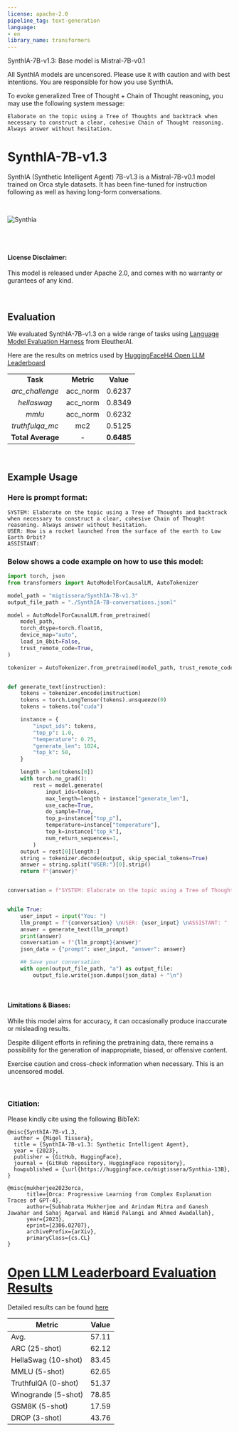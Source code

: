 ```yaml
---
license: apache-2.0
pipeline_tag: text-generation
language:
- en
library_name: transformers
---
```


SynthIA-7B-v1.3: Base model is Mistral-7B-v0.1

All SynthIA models are uncensored. Please use it with caution and with best intentions. You are responsible for how you use SynthIA.

To evoke generalized Tree of Thought + Chain of Thought reasoning, you may use the following system message:
```
Elaborate on the topic using a Tree of Thoughts and backtrack when necessary to construct a clear, cohesive Chain of Thought reasoning. Always answer without hesitation.
```

# SynthIA-7B-v1.3
SynthIA (Synthetic Intelligent Agent) 7B-v1.3 is a Mistral-7B-v0.1 model trained on Orca style datasets. It has been fine-tuned for instruction following as well as having long-form conversations.

<br>

![Synthia](https://huggingface.co/migtissera/Synthia-13B/resolve/main/Synthia.jpeg)

<br>


<br>

#### License Disclaimer:

This model is released under Apache 2.0, and comes with no warranty or gurantees of any kind.

<br>

## Evaluation

We evaluated SynthIA-7B-v1.3 on a wide range of tasks using [Language Model Evaluation Harness](https://github.com/EleutherAI/lm-evaluation-harness) from EleutherAI. 

Here are the results on metrics used by [HuggingFaceH4 Open LLM Leaderboard](https://huggingface.co/spaces/HuggingFaceH4/open_llm_leaderboard)

||||
|:------:|:--------:|:-------:|
|**Task**|**Metric**|**Value**|
|*arc_challenge*|acc_norm|0.6237|
|*hellaswag*|acc_norm|0.8349|
|*mmlu*|acc_norm|0.6232|
|*truthfulqa_mc*|mc2|0.5125|
|**Total Average**|-|**0.6485**||

<br>

## Example Usage

### Here is prompt format:

```
SYSTEM: Elaborate on the topic using a Tree of Thoughts and backtrack when necessary to construct a clear, cohesive Chain of Thought reasoning. Always answer without hesitation.
USER: How is a rocket launched from the surface of the earth to Low Earth Orbit?
ASSISTANT:
```

### Below shows a code example on how to use this model:

```python
import torch, json
from transformers import AutoModelForCausalLM, AutoTokenizer

model_path = "migtissera/SynthIA-7B-v1.3"
output_file_path = "./SynthIA-7B-conversations.jsonl"

model = AutoModelForCausalLM.from_pretrained(
    model_path,
    torch_dtype=torch.float16,
    device_map="auto",
    load_in_8bit=False,
    trust_remote_code=True,
)

tokenizer = AutoTokenizer.from_pretrained(model_path, trust_remote_code=True)


def generate_text(instruction):
    tokens = tokenizer.encode(instruction)
    tokens = torch.LongTensor(tokens).unsqueeze(0)
    tokens = tokens.to("cuda")

    instance = {
        "input_ids": tokens,
        "top_p": 1.0,
        "temperature": 0.75,
        "generate_len": 1024,
        "top_k": 50,
    }

    length = len(tokens[0])
    with torch.no_grad():
        rest = model.generate(
            input_ids=tokens,
            max_length=length + instance["generate_len"],
            use_cache=True,
            do_sample=True,
            top_p=instance["top_p"],
            temperature=instance["temperature"],
            top_k=instance["top_k"],
            num_return_sequences=1,
        )
    output = rest[0][length:]
    string = tokenizer.decode(output, skip_special_tokens=True)
    answer = string.split("USER:")[0].strip()
    return f"{answer}"


conversation = f"SYSTEM: Elaborate on the topic using a Tree of Thoughts and backtrack when necessary to construct a clear, cohesive Chain of Thought reasoning. Always answer without hesitation."


while True:
    user_input = input("You: ")
    llm_prompt = f"{conversation} \nUSER: {user_input} \nASSISTANT: "
    answer = generate_text(llm_prompt)
    print(answer)
    conversation = f"{llm_prompt}{answer}"
    json_data = {"prompt": user_input, "answer": answer}

    ## Save your conversation
    with open(output_file_path, "a") as output_file:
        output_file.write(json.dumps(json_data) + "\n")

```

<br>

#### Limitations & Biases:

While this model aims for accuracy, it can occasionally produce inaccurate or misleading results. 

Despite diligent efforts in refining the pretraining data, there remains a possibility for the generation of inappropriate, biased, or offensive content. 

Exercise caution and cross-check information when necessary. This is an uncensored model.


<br>

### Citiation:

Please kindly cite using the following BibTeX:

```
@misc{SynthIA-7B-v1.3,
  author = {Migel Tissera},
  title = {SynthIA-7B-v1.3: Synthetic Intelligent Agent},
  year = {2023},
  publisher = {GitHub, HuggingFace},
  journal = {GitHub repository, HuggingFace repository},
  howpublished = {\url{https://huggingface.co/migtissera/Synthia-13B},
}
```

```
@misc{mukherjee2023orca,
      title={Orca: Progressive Learning from Complex Explanation Traces of GPT-4}, 
      author={Subhabrata Mukherjee and Arindam Mitra and Ganesh Jawahar and Sahaj Agarwal and Hamid Palangi and Ahmed Awadallah},
      year={2023},
      eprint={2306.02707},
      archivePrefix={arXiv},
      primaryClass={cs.CL}
}
```

# [Open LLM Leaderboard Evaluation Results](https://huggingface.co/spaces/HuggingFaceH4/open_llm_leaderboard)
Detailed results can be found [here](https://huggingface.co/datasets/open-llm-leaderboard/details_migtissera__SynthIA-7B-v1.3)

| Metric                | Value                     |
|-----------------------|---------------------------|
| Avg.                  | 57.11   |
| ARC (25-shot)         | 62.12          |
| HellaSwag (10-shot)   | 83.45    |
| MMLU (5-shot)         | 62.65         |
| TruthfulQA (0-shot)   | 51.37   |
| Winogrande (5-shot)   | 78.85   |
| GSM8K (5-shot)        | 17.59        |
| DROP (3-shot)         | 43.76         |
